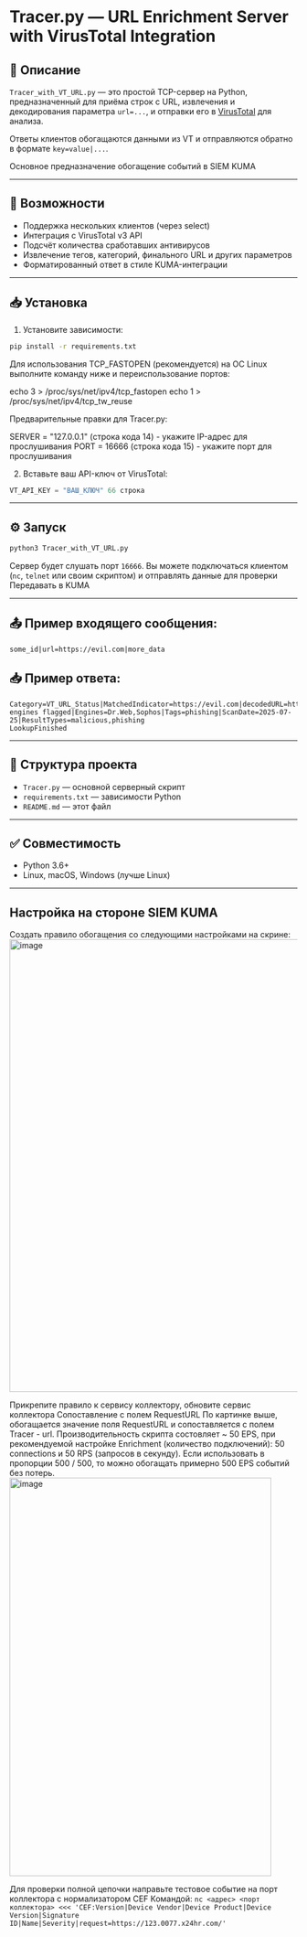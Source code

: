 # Tracer.py — URL Enrichment Server with VirusTotal Integration

## 📌 Описание

`Tracer_with_VT_URL.py` — это простой TCP-сервер на Python, предназначенный для приёма строк с URL, извлечения и декодирования параметра `url=...`, и отправки его в [VirusTotal](https://virustotal.com) для анализа.

Ответы клиентов обогащаются данными из VT и отправляются обратно в формате `key=value|...`.

Основное предназначение обогащение событий в SIEM KUMA

---

## 🚀 Возможности

- Поддержка нескольких клиентов (через select)
- Интеграция с VirusTotal v3 API
- Подсчёт количества сработавших антивирусов
- Извлечение тегов, категорий, финального URL и других параметров
- Форматированный ответ в стиле KUMA-интеграции

---

## 📥 Установка

1. Установите зависимости:
```bash
pip install -r requirements.txt
```
Для использования TCP_FASTOPEN (рекомендуется) на ОС Linux выполните команду ниже и переиспользование портов:

echo 3 > /proc/sys/net/ipv4/tcp_fastopen
echo 1 > /proc/sys/net/ipv4/tcp_tw_reuse

Предварительные правки для Tracer.py:

SERVER = "127.0.0.1" (строка кода 14) - укажите IP-адрес для прослушивания
PORT = 16666 (строка кода 15) - укажите порт для прослушивания


2. Вставьте ваш API-ключ от VirusTotal:
```python
VT_API_KEY = "ВАШ_КЛЮЧ" 66 строка
```

---

## ⚙️ Запуск

```bash
python3 Tracer_with_VT_URL.py
```

Сервер будет слушать порт `16666`. Вы можете подключаться клиентом (`nc`, `telnet` или своим скриптом) и отправлять данные для проверки
Передавать в KUMA

---

## 📤 Пример входящего сообщения:

```
some_id|url=https://evil.com|more_data
```

## 📥 Пример ответа:

```
Category=VT_URL_Status|MatchedIndicator=https://evil.com|decodedURL=https://evil.com|VT_Result=5/97 engines flagged|Engines=Dr.Web,Sophos|Tags=phishing|ScanDate=2025-07-25|ResultTypes=malicious,phishing
LookupFinished
```

---

## 📁 Структура проекта

- `Tracer.py` — основной серверный скрипт
- `requirements.txt` — зависимости Python
- `README.md` — этот файл

---

## ✅ Совместимость

- Python 3.6+
- Linux, macOS, Windows (лучше Linux)

---

## Настройка на стороне SIEM KUMA
Создать правило обогащения со следующими настройками на скрине:
<img width="699" height="792" alt="image" src="https://github.com/user-attachments/assets/1a522844-252d-4c49-a612-9ac69d330921" />


Прикрепите правило к сервису коллектору, обновите сервис коллектора
Сопоставление с полем RequestURL
По картинке выше, обогащается значение поля RequestURL и сопоставляется с полем Tracer - url.
Производительность скрипта состовляет ~ 50 EPS, при рекомендуемой настройке Enrichment (количество подключений): 50 connections и 50 RPS (запросов в секунду).
Если использовать в пропорции 500 / 500, то можно обогащать примерно 500 EPS событий без потерь.
<img width="458" height="697" alt="image" src="https://github.com/user-attachments/assets/4e013012-709f-4215-8616-6a2ed09bddb6" />


Для проверки полной цепочки направьте тестовое событие на порт коллектора с нормализатором CEF
Командой:
`nc <адрес> <порт коллектора> <<< 'CEF:Version|Device Vendor|Device Product|Device Version|Signature ID|Name|Severity|request=https://123.0077.x24hr.com/'`
